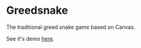 Greedsnake
==========

The traditional greed snake game based on Canvas.

See it's demo <a target="_blank" href="http://kikoshoung.me/#greedsnake">here</a>.
